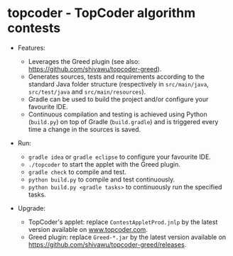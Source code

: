 topcoder - TopCoder algorithm contests
========

- Features:
	- Leverages the Greed plugin (see also: https://github.com/shivawu/topcoder-greed).
	- Generates sources, tests and requirements according to the standard Java folder structure (respectively in `src/main/java`, `src/test/java` and `src/main/resources`).
	- Gradle can be used to build the project and/or configure your favourite IDE.
	- Continuous compilation and testing is achieved using Python (`build.py`) on top of Gradle (`build.gradle`) and is triggered every time a change in the sources is saved.


- Run:
	- `gradle idea` or `gradle eclipse` to configure your favourite IDE.
	- `./topcoder` to start the applet with the Greed plugin.
	- `gradle check` to compile and test.
	- `python build.py` to compile and test continuously.
	- `python build.py <gradle tasks>` to continuously run the specified tasks.


- Upgrade:
	- TopCoder's applet: replace `ContestAppletProd.jnlp` by the latest version available on www.topcoder.com.
	- Greed plugin: replace `Greed-*.jar` by the latest version available on https://github.com/shivawu/topcoder-greed/releases.
